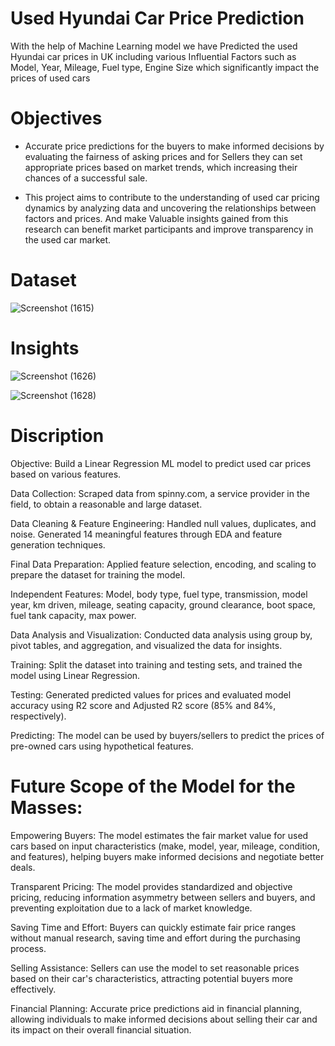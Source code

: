 # Used  Hyundai  Car  Price  Prediction 

With the help of Machine Learning model we have Predicted the used Hyundai car prices in UK including various Influential Factors such as Model, Year, Mileage, Fuel type, Engine Size which significantly impact the prices of used cars

# Objectives
- Accurate price predictions for the buyers to make informed decisions by evaluating the fairness of asking prices and for Sellers they can set appropriate prices based on market trends, which increasing their chances of a successful sale.

- This project aims to contribute to the understanding of used car pricing dynamics by analyzing data and uncovering the relationships between factors and prices. And make Valuable insights gained from this research can benefit market participants and improve transparency in the used car market.

# Dataset
![Screenshot (1615)](https://github.com/Aayush-Chourasiya/Price-Prediction-of-Pre-Owned-Cars/assets/133970565/7d9f61f6-4763-43eb-a448-02ffccc15054)


# Insights
![Screenshot (1626)](https://github.com/Aayush-Chourasiya/Price-Prediction-of-Pre-Owned-Cars/assets/133970565/490e0498-d7c2-4a11-b6df-999f9fbe6d0c)


![Screenshot (1628)](https://github.com/Aayush-Chourasiya/Price-Prediction-of-Pre-Owned-Cars/assets/133970565/1fd8ed20-adab-4d82-a400-43a070296b49)





# Discription

Objective: Build a Linear Regression ML model to predict used car prices based on various features.

Data Collection: Scraped data from spinny.com, a service provider in the field, to obtain a reasonable and large dataset.

Data Cleaning & Feature Engineering: Handled null values, duplicates, and noise. Generated 14 meaningful features through EDA and feature generation techniques.

Final Data Preparation: Applied feature selection, encoding, and scaling to prepare the dataset for training the model.

Independent Features: Model, body type, fuel type, transmission, model year, km driven, mileage, seating capacity, ground clearance, boot space, fuel tank capacity, max power.

Data Analysis and Visualization: Conducted data analysis using group by, pivot tables, and aggregation, and visualized the data for insights.

Training: Split the dataset into training and testing sets, and trained the model using Linear Regression.

Testing: Generated predicted values for prices and evaluated model accuracy using R2 score and Adjusted R2 score (85% and 84%, respectively).

Predicting: The model can be used by buyers/sellers to predict the prices of pre-owned cars using hypothetical features.



# Future Scope of the Model for the Masses:

Empowering Buyers: The model estimates the fair market value for used cars based on input characteristics (make, model, year, mileage, condition, and features), helping buyers make informed decisions and negotiate better deals.

Transparent Pricing: The model provides standardized and objective pricing, reducing information asymmetry between sellers and buyers, and preventing exploitation due to a lack of market knowledge.

Saving Time and Effort: Buyers can quickly estimate fair price ranges without manual research, saving time and effort during the purchasing process.

Selling Assistance: Sellers can use the model to set reasonable prices based on their car's characteristics, attracting potential buyers more effectively.

Financial Planning: Accurate price predictions aid in financial planning, allowing individuals to make informed decisions about selling their car and its impact on their overall financial situation.
